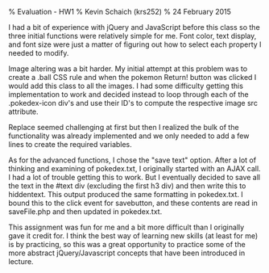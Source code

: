 % Evaluation - HW1
% Kevin Schaich (krs252)
% 24 February 2015

I had a bit of experience with jQuery and JavaScript before this class so the three initial functions were relatively simple for me. Font color, text display, and font size were just a matter of figuring out how to select each property I needed to modify.


Image altering was a bit harder. My initial attempt at this problem was to create a .ball CSS rule and when the pokemon Return! button was clicked I would add this class to all the images. I had some difficulty getting this implementation to work and decided instead to loop through each of the .pokedex-icon div's and use their ID's to compute the respective image src attribute.


Replace seemed challenging at first but then I realized the bulk of the functionality was already implemented and we only needed to add a few lines to create the required variables.


As for the advanced functions, I chose the "save text" option. After a lot of thinking and examining of pokedex.txt, I originally started with an AJAX call.
I had a lot of trouble getting this to work. But I eventually decided to save all the text in the #text div (excluding the first h3 div) and then write this to hiddentext. This output produced the same formatting in pokedex.txt. I bound this to the click event for savebutton, and these contents are read in saveFile.php and then updated in pokedex.txt.


This assignment was fun for me and a bit more difficult than I originally gave it credit for. I think the best way of learning new skills (at least for me) is by practicing, so this was a great opportunity to practice some of the more abstract jQuery/Javascript concepts that have been introduced in lecture.
